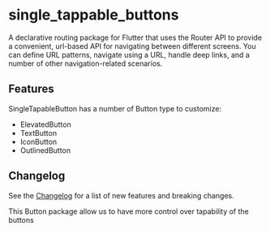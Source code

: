 <!--
This README describes the package. If you publish this package to pub.dev,
this README's contents appear on the landing page for your package.

For information about how to write a good package README, see the guide for
[writing package pages](https://dart.dev/guides/libraries/writing-package-pages).

For general information about developing packages, see the Dart guide for
[creating packages](https://dart.dev/guides/libraries/create-library-packages)
and the Flutter guide for
[developing packages and plugins](https://flutter.dev/developing-packages).
-->

# single_tappable_buttons
A declarative routing package for Flutter that uses the Router API to provide a
convenient, url-based API for navigating between different screens. You can
define URL patterns, navigate using a URL, handle deep links, and a number of
other navigation-related scenarios.

## Features
SingleTapableButton has a number of Button type to customize:

- ElevatedButton
- TextButton
- IconButton
- OutlinedButton

## Changelog
See the
[Changelog](https://github.com/ekoRemDev/single_tapable_button/blob/master/CHANGELOG.md)
for a list of new features and breaking changes.


This Button package allow us to have more control over tapability of the buttons
